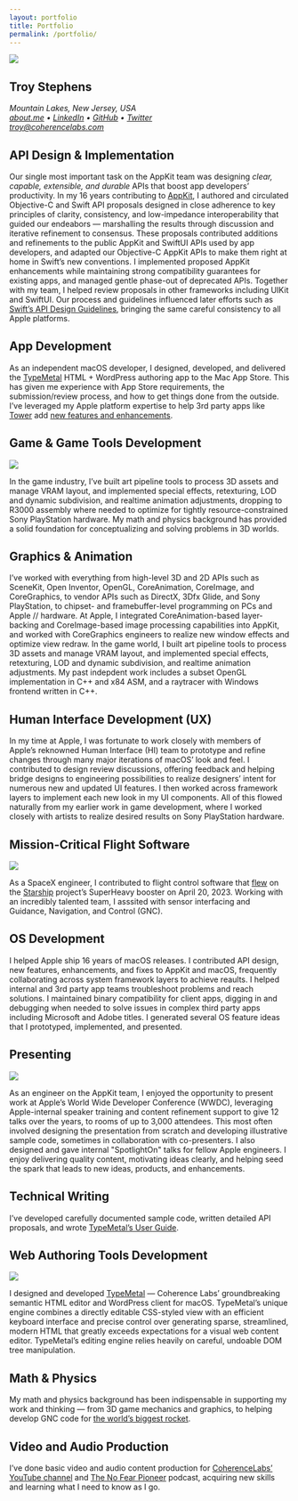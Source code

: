 ```yaml
---
layout: portfolio
title: Portfolio
permalink: /portfolio/
---
```


<img src="/images/WWDC2015-Troy-1.jpg" />

<section class="contact-info">
<h1>Troy Stephens</h1>
<address>
<p><span class="mailing-address">Mountain Lakes, New Jersey, USA</span><br />
<a href="https://about.me/troystephens">about.me</a>
•
<a href="https://www.linkedin.com/in/troystephens/">LinkedIn</a>
•
<a href="https://github.com/CoherenceLabs">GitHub</a>
•
<a href="https://www.twitter.com/heytroy">Twitter</a><br />
<a href="mailto:troy@coherencelabs.com?subject=prospect">troy@coherencelabs.com</a>
</p>

</address>
</section>



<section class="category">

<h1>API Design <span class="ampersand">&amp;</span> Implementation</h1>

<p>Our single most important task on the AppKit team was designing <em>clear, capable, extensible, and durable</em> APIs that boost app developers’ productivity. In my 16 years contributing to <a href="https://developer.apple.com/documentation/appkit/">AppKit</a>, I authored and circulated Objective-C and Swift API proposals designed in close adherence to key principles of clarity, consistency, and low-impedance interoperability that guided our endeabors — marshalling the results through discussion and iterative refinement to consensus. These proposals contributed additions and refinements to the public AppKit and SwiftUI APIs used by app developers, and adapted our Objective-C AppKit APIs to make them right at home in Swift’s new conventions. I implemented proposed AppKit enhancements while maintaining strong compatibility guarantees for existing apps, and managed gentle phase-out of deprecated APIs. Together with my team, I helped review proposals in other frameworks including UIKit and SwiftUI. Our process and guidelines influenced later efforts such as <a href="https://www.swift.org/documentation/api-design-guidelines/">Swift’s API Design Guidelines</a>, bringing the same careful consistency to all Apple platforms.</p>

</section>



<section class="category">

<h1>App Development</h1>

<p>As an independent macOS developer, I designed, developed, and delivered the <a href="https://coherencelabs.com/typemetal/">TypeMetal</a> HTML + WordPress authoring app to the Mac App Store. This has given me experience with App Store requirements, the submission/review process, and how to get things done from the outside. I’ve leveraged my Apple platform expertise to help 3rd party apps like <a href="https://www.git-tower.com">Tower</a> add <a href="https://www.git-tower.com/blog/tower-mac-10/">new features and enhancements</a>.</p>

</section>



<section class="category">

<h1>Game <span class="ampersand">&amp;</span> Game Tools Development</h1>

<img src="/images/TextureLayout2.png">

<p>In the game industry, I’ve built art pipeline tools to process 3D assets and manage VRAM layout, and implemented special effects, retexturing, LOD and dynamic subdivision, and realtime animation adjustments, dropping to R3000 assembly where needed to optimize for tightly resource-constrained Sony PlayStation hardware. My math and physics background has provided a solid foundation for conceptualizing and solving problems in 3D worlds.</p>

</section>



<section class="category">

<h1>Graphics <span class="ampersand">&amp;</span> Animation</h1>

<p>I’ve worked with everything from high-level 3D and 2D APIs such as SceneKit, Open Inventor, OpenGL, CoreAnimation, CoreImage, and CoreGraphics, to vendor APIs such as DirectX, 3Dfx Glide, and Sony PlayStation, to chipset- and framebuffer-level programming on PCs and Apple&nbsp;// hardware. At Apple, I integrated CoreAnimation-based layer-backing and CoreImage-based image processing capabilities into AppKit, and worked with CoreGraphics engineers to realize new window effects and optimize view redraw. In the game world, I built art pipeline tools to process 3D assets and manage VRAM layout, and implemented special effects, retexturing, LOD and dynamic subdivision, and realtime animation adjustments. My past indepdent work includes a subset OpenGL implementation in C++ and x84 ASM, and a raytracer with Windows frontend written in C++.</p>

</section>



<section class="category">

<h1>Human Interface Development (UX)</h1>

<p>In my time at Apple, I was fortunate to work closely with members of Apple&rsquo;s reknowned Human&nbsp;Interface (HI) team to prototype and refine changes through many major iterations of macOS’ look and feel. I contributed to design review discussions, offering feedback and helping bridge designs to engineering possibilities to realize designers’ intent for numerous new and updated UI features. I then worked across framework layers to implement each new look in my UI components. All of this flowed naturally from my earlier work in game development, where I worked closely with artists to realize desired results on Sony PlayStation hardware.</p>

</section>



<section class="category">

<h1>Mission-Critical Flight Software</h1>

<img src="/images/Starship-First-Orbital-liftoff-2023-04-20.jpg" />

<p>As a SpaceX engineer, I contributed to flight control software that <a href="https://youtu.be/_krgcofiM6M">flew</a> on the <a href="https://www.spacex.com/vehicles/starship/">Starship</a> project’s SuperHeavy booster on April 20, 2023. Working with an incredibly talented team, I asssited with sensor interfacing and Guidance, Navigation, and Control (GNC).</p>

</section>



<section class="category">

<h1>OS Development</h1>

<p>I helped Apple ship 16 years of macOS releases. I contributed API design, new features, enhancements, and fixes to AppKit and macOS, frequently collaborating across system framework layers to achieve reaults. I helped internal and 3rd party app teams troubleshoot problems and reach solutions. I maintained binary compatibility for client apps, digging in and debugging when needed to solve issues in complex third party apps including Microsoft and Adobe titles. I generated several OS feature ideas that I prototyped, implemented, and presented.</p>

</section>



<section class="category">

<h1>Presenting</h1>

<img src="/images/WWDC2019-CompositionalLayoutTalk-Troy.jpg" />

<p>As an engineer on the AppKit team, I enjoyed the opportunity to present work at Apple&rsquo;s World Wide Developer Conference (WWDC), leveraging Apple-internal speaker training and content refinement support to give 12 talks over the years, to rooms of up to 3,000 attendees.  This most often involved designing the presentation from scratch and developing illustrative sample code, sometimes in collaboration with co-presenters.  I also designed and gave internal "SpotlightOn" talks for fellow Apple engineers.  I enjoy delivering quality content, motivating ideas clearly, and helping seed the spark that leads to new ideas, products, and enhancements.</p>

</section>



<section class="category">

<h1>Technical Writing</h1>

<p>I’ve developed carefully documented sample code, written detailed API proposals, and wrote <a href="https://coherencelabs.com/typemetal-additions/manual/">TypeMetal’s User Guide</a>.</p>

</section>



<section class="category">

<h1>Web Authoring Tools Development</h1>

<img src="https://coherencelabs.com/typemetal-additions/manual/img/brick-mode-with-single-brick-selection@2x.jpg">

<p>I designed and developed <a title="Coherence Labs: TypeMetal" href="https://coherencelabs.com/typemetal/">TypeMetal</a> — Coherence Labs’ groundbreaking semantic HTML editor and WordPress client for macOS. TypeMetal’s unique engine combines a directly editable CSS-styled view with an efficient keyboard interface and precise control over generating sparse, streamlined, modern HTML that greatly exceeds expectations for a visual web content editor. TypeMetal’s editing engine relies heavily on careful, undoable DOM tree manipulation.</p>

</section>



<section class="category">

<h1>Math <span class="ampersand">&amp;</span> Physics</h1>

<p>My math and physics background has been indispensable in supporting my work and thinking — from 3D game mechanics and graphics, to helping develop GNC code for <a href="https://www.spacex.com/vehicles/starship/">the world’s biggest rocket</a>.</p>

</section>



<section class="category">

<h1>Video and Audio Production</h1>

<p>I’ve done basic video and audio content production for <a href="https://www.youtube.com/@CoherenceLabs">CoherenceLabs’ YouTube channel</a> and <a href="https://podcasts.apple.com/us/podcast/the-no-fear-pioneer/id589040247">The No Fear Pioneer</a> podcast, acquiring new skills and learning what I need to know as I go.</p>

</section>


